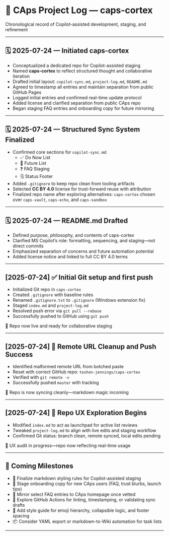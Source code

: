 # 📘 CAps Project Log — caps-cortex  
Chronological record of Copilot-assisted development, staging, and refinement

---

## 🗓️ 2025-07-24 — Initiated caps-cortex  
- Conceptualized a dedicated repo for Copilot-assisted staging  
- Named **caps-cortex** to reflect structured thought and collaborative iteration  
- Drafted initial layout: `copilot-sync.md`, `project-log.md`, `README.md`  
- Agreed to timestamp all entries and maintain separation from public GitHub Pages
- Logged initial entries and confirmed real-time update protocol
- Added license and clarified separation from public CAps repo
- Began staging FAQ entries and onboarding copy for future mirroring

---

## 🗓️ 2025-07-24 — Structured Sync System Finalized  
- Confirmed core sections for `copilot-sync.md`:  
  - ✅ Do Now List  
  - 🧪 Future List  
  - ❓ FAQ Staging  
  - 🗒️ Status Footer  
- Added `.gitignore` to keep repo clean from tooling artifacts  
- Selected **CC BY 4.0** license for trust-forward reuse with attribution  
- Finalized repo name after exploring alternatives: `caps-cortex` chosen over `caps-vault`, `caps-echo`, and `caps-sandbox`

---

## 🗓️ 2025-07-24 — README.md Drafted  
- Defined purpose, philosophy, and contents of caps-cortex  
- Clarified MS Copilot’s role: formatting, sequencing, and staging—not direct commits  
- Emphasized separation of concerns and future automation potential  
- Added license notice and linked to full CC BY 4.0 terms

---

## [2025-07-24] ✅ Initial Git setup and first push

- Initialized Git repo in `caps-cortex`
- Created `.gitignore` with baseline rules
- Renamed `.gitignore.txt` to `.gitignore` (Windows extension fix)
- Staged `index.md` and `project-log.md`
- Resolved push error via `git pull --rebase`
- Successfully pushed to GitHub using `git push`

🔗 Repo now live and ready for collaborative staging

---

## [2025-07-24] 🔨 Remote URL Cleanup and Push Success

- Identified malformed remote URL from botched paste
- Reset with correct GitHub repo: `toshon-jennings/caps-cortex`
- Verified with `git remote -v`
- Successfully pushed `master` with tracking

📡 Repo is now syncing cleanly—markdown magic incoming

---

## [2025-07-24] 🧪 Repo UX Exploration Begins

- Modified `index.md` to act as launchpad for active list reviews
- Tweaked `project-log.md` to align with live edits and staging workflow
- Confirmed Git status: branch clean, remote synced, local edits pending

🧭 UX audit in progress—repo now reflecting real-time usage

---

## 🔮 Coming Milestones  
- 🧭 Finalize markdown styling rules for Copilot-assisted staging  
- 🧩 Stage onboarding copy for new CAps users (FAQ, trust blurbs, launch tips)  
- 🧼 Mirror select FAQ entries to CAps homepage once vetted  
- 🧪 Explore GitHub Actions for linting, timestamping, or validating sync drafts  
- 🧱 Add style guide for emoji hierarchy, collapsible logic, and footer spacing  
- 📦 Consider YAML export or markdown-to-Wiki automation for task lists

---
